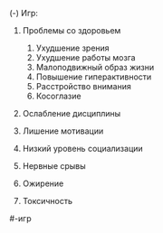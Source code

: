 (-) Игр:
1. Проблемы со здоровьем
    1. Ухудшение зрения
    2. Ухудшение работы мозга
    3. Малоподвижный образ жизни
    4. Повышение гиперактивности
    5. Расстройство внимания
    6. Косоглазие

2. Ослабление дисциплины
3. Лишение мотивации
4. Низкий уровень социализации
5. Нервные срывы
6. Ожирение
7. Токсичность





#-игр
